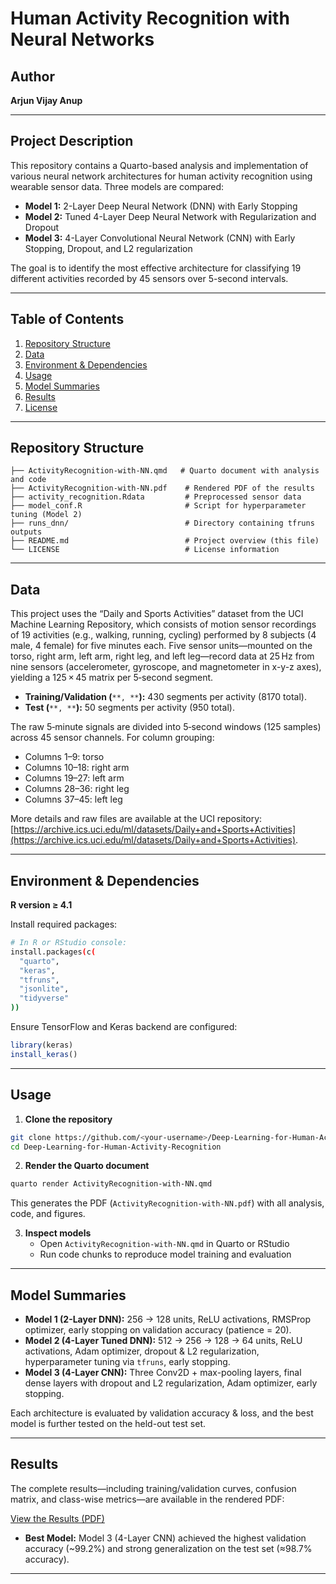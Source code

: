 # Human Activity Recognition with Neural Networks

## Author

**Arjun Vijay Anup**

---

## Project Description

This repository contains a Quarto-based analysis and implementation of various neural network architectures for human activity recognition using wearable sensor data. Three models are compared:

- **Model 1:** 2-Layer Deep Neural Network (DNN) with Early Stopping
- **Model 2:** Tuned 4-Layer Deep Neural Network with Regularization and Dropout
- **Model 3:** 4-Layer Convolutional Neural Network (CNN) with Early Stopping, Dropout, and L2 regularization

The goal is to identify the most effective architecture for classifying 19 different activities recorded by 45 sensors over 5-second intervals.

---

## Table of Contents

1. [Repository Structure](#repository-structure)
2. [Data](#data)
3. [Environment & Dependencies](#environment--dependencies)
4. [Usage](#usage)
5. [Model Summaries](#model-summaries)
6. [Results](#results)
7. [License](#license)

---

## Repository Structure

```plaintext
├── ActivityRecognition-with-NN.qmd   # Quarto document with analysis and code
├── ActivityRecognition-with-NN.pdf    # Rendered PDF of the results
├── activity_recognition.Rdata         # Preprocessed sensor data
├── model_conf.R                       # Script for hyperparameter tuning (Model 2)
├── runs_dnn/                          # Directory containing tfruns outputs
├── README.md                          # Project overview (this file)
└── LICENSE                            # License information
```

---

## Data

This project uses the “Daily and Sports Activities” dataset from the UCI Machine Learning Repository, which consists of motion sensor recordings of 19 activities (e.g., walking, running, cycling) performed by 8 subjects (4 male, 4 female) for five minutes each. Five sensor units—mounted on the torso, right arm, left arm, right leg, and left leg—record data at 25 Hz from nine sensors (accelerometer, gyroscope, and magnetometer in x-y-z axes), yielding a 125 × 45 matrix per 5‑second segment.

- **Training/Validation (**``**, **``**):** 430 segments per activity (8170 total).
- **Test (**``**, **``**):** 50 segments per activity (950 total).

The raw 5‑minute signals are divided into 5‑second windows (125 samples) across 45 sensor channels. For column grouping:

- Columns 1–9: torso
- Columns 10–18: right arm
- Columns 19–27: left arm
- Columns 28–36: right leg
- Columns 37–45: left leg

More details and raw files are available at the UCI repository: [https://archive.ics.uci.edu/ml/datasets/Daily+and+Sports+Activities](https://archive.ics.uci.edu/ml/datasets/Daily+and+Sports+Activities).


---

## Environment & Dependencies

**R version ≥ 4.1**

Install required packages:

```bash
# In R or RStudio console:
install.packages(c(
  "quarto",
  "keras",
  "tfruns",
  "jsonlite",
  "tidyverse"
))
```

Ensure TensorFlow and Keras backend are configured:

```r
library(keras)
install_keras()
```

---

## Usage

1. **Clone the repository**
```bash
git clone https://github.com/<your-username>/Deep-Learning-for-Human-Activity-Recognition.git
cd Deep-Learning-for-Human-Activity-Recognition
```

2. **Render the Quarto document**
```bash
quarto render ActivityRecognition-with-NN.qmd
```
   This generates the PDF (`ActivityRecognition-with-NN.pdf`) with all analysis, code, and figures.

3. **Inspect models**
   - Open `ActivityRecognition-with-NN.qmd` in Quarto or RStudio
   - Run code chunks to reproduce model training and evaluation

---

## Model Summaries

- **Model 1 (2-Layer DNN):** 256 → 128 units, ReLU activations, RMSProp optimizer, early stopping on validation accuracy (patience = 20).
- **Model 2 (4-Layer Tuned DNN):** 512 → 256 → 128 → 64 units, ReLU activations, Adam optimizer, dropout & L2 regularization, hyperparameter tuning via `tfruns`, early stopping.
- **Model 3 (4-Layer CNN):** Three Conv2D + max-pooling layers, final dense layers with dropout and L2 regularization, Adam optimizer, early stopping.

Each architecture is evaluated by validation accuracy & loss, and the best model is further tested on the held-out test set.

---

## Results

The complete results—including training/validation curves, confusion matrix, and class-wise metrics—are available in the rendered PDF:

[View the Results (PDF)](ActivityRecognition-with-NN.pdf)

- **Best Model:** Model 3 (4-Layer CNN) achieved the highest validation accuracy (~99.2%) and strong generalization on the test set (≈98.7% accuracy).

---

